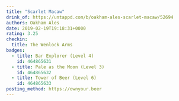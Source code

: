 ```yaml
---
title: "Scarlet Macaw"
drink_of: https://untappd.com/b/oakham-ales-scarlet-macaw/52694
authors: Oakham Ales
date: 2019-02-19T19:18:31+0000
rating: 3.25
checkin:
  title: The Wenlock Arms
badges:
  - title: Bar Explorer (Level 4)
    id: 464865631
  - title: Pale as the Moon (Level 3)
    id: 464865632
  - title: Tower of Beer (Level 6)
    id: 464865633
posting_method: https://ownyour.beer
---
```

